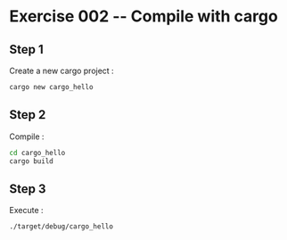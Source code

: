 # Exercise 002 -- Compile with cargo

## Step 1
Create a new cargo project :

```sh
cargo new cargo_hello
```

## Step 2
Compile :

```sh
cd cargo_hello
cargo build
```

## Step 3
Execute :

```sh
./target/debug/cargo_hello
```
